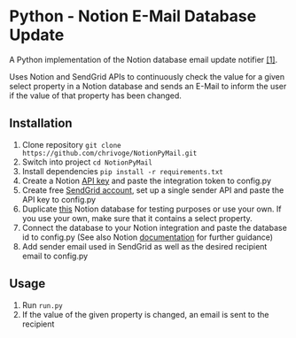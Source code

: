 # Python - Notion E-Mail Database Update 
A Python implementation of the Notion database email update notifier [[1]](https://github.com/makenotion/notion-sdk-js/tree/main/examples/database-email-update).

Uses Notion and SendGrid APIs to continuously check the value for a given select property in a Notion database and sends an E-Mail to inform the user if the value of that property has been changed.

## Installation 

1. Clone repository `git clone https://github.com/chrivoge/NotionPyMail.git`
2. Switch into project `cd NotionPyMail`
3. Install dependencies  `pip install -r requirements.txt`
4. Create a Notion [API key](https://www.notion.com/my-integrations) and paste the integration token to config.py
5. Create free [SendGrid account](https://signup.sendgrid.com/), set up a single sender API and paste the API key to config.py
6. Duplicate [this](https://www.notion.com/5b593126d3eb401db62c83cbe362d2d5?v=a44397b3675545f389a6f28282c402ae) Notion database for testing purposes or use your own. If you use your own, make sure that it contains a select property.
7. Connect the database to your Notion integration and paste the database id to config.py (See also Notion [documentation](https://developers.notion.com/docs/getting-started#share-a-database-with-your-integration) for further guidance)
8. Add sender email used in SendGrid as well as the desired recipient email to config.py

## Usage

1. Run `run.py` 
2. If the value of the given property is changed, an email is sent to the recipient
